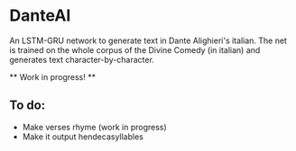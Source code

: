 # DanteAI
An LSTM-GRU network to generate text in Dante Alighieri's italian. The net is trained on the whole corpus of the Divine Comedy (in italian) and generates text character-by-character.

** Work in progress! **

## To do:
- Make verses rhyme (work in progress)
- Make it output hendecasyllables


